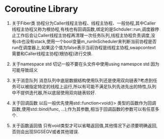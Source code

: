 # Coroutine Library
1. 关于Fiber类
    协程分为Caller线程主协程、线程主协程、一般协程,其中Caller线程主协程又称为根协程,有栈也有回调函数,绑定的是Schduler::run,调度器停止工作后会让Caller线程主协程再清理一次任务队列,线程主协程负责调度,没有cb也没有stack,使用一个bool变量m_runInScheduler来判断当前协程是否run在调度器上,如果这个值为false表示当前协程是线程主协程,swapcontext需要和Caller线程主协程(根协程)进行交换.
    
2. 关于namespace std
    切记一般不要在头文件中使用using namespce std 因为可能导致歧义

3. 关于消息队列
    消息队列中底层数据结构使用队列还是使用双向链表?考虑到任务可以被指定特定的线程上运行,所以有可能不满足队列先进先出的特性,队列中不提供迭代器,所以底层使用双向链表较好.

4. 关于回调函数
    以后一般优先使用std::function<void()> 类型的函数作为回调函数,使用std::bind(func, ...);作为其参数,相当于回调函数的参数可以有任意多个.

5. 关于函数返回值
    只有void类型才可以省略返回值,其他情况下必须要明确返回,否则会出现SIGSEGV或者其他错误.
